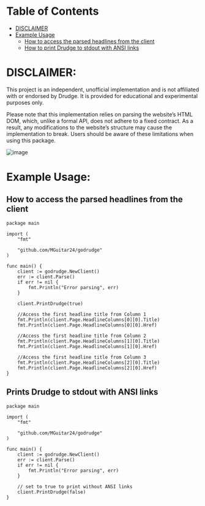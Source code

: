 # Table of Contents

- [DISCLAIMER](#disclaimer)
- [Example Usage](#example-usage)
  - [How to access the parsed headlines from the client](#how-to-access-the-parsed-headlines-from-the-client)
  - [How to print Drudge to stdout with ANSI links](#prints-drudge-to-stdout-with-ansi-links)

# DISCLAIMER:

This project is an independent, unofficial implementation and is not affiliated with or endorsed by Drudge. It is provided for educational and experimental purposes only.

Please note that this implementation relies on parsing the website’s HTML DOM, which, unlike a formal API, does not adhere to a fixed contract. As a result, any modifications to the website’s structure may cause the implementation to break. Users should be aware of these limitations when using this package.

![image](https://github.com/user-attachments/assets/58a0f545-3f1a-480d-8106-ebf3425b502d)

# Example Usage:

## How to access the parsed headlines from the client

```
package main

import (
    "fmt"

    "github.com/MGuitar24/godrudge"
)

func main() {
    client := godrudge.NewClient()
    err := client.Parse()
    if err != nil {
        fmt.Println("Error parsing", err)
    }

    client.PrintDrudge(true)

    //Access the first headline title from Column 1
    fmt.Println(client.Page.HeadlineColumns[0][0].Title)
    fmt.Println(client.Page.HeadlineColumns[0][0].Href)

    //Access the first headline title from Column 2
    fmt.Println(client.Page.HeadlineColumns[1][0].Title)
    fmt.Println(client.Page.HeadlineColumns[1][0].Href)

    //Access the first headline title from Column 3
    fmt.Println(client.Page.HeadlineColumns[2][0].Title)
    fmt.Println(client.Page.HeadlineColumns[2][0].Href)
}
```

## Prints Drudge to stdout with ANSI links

```
package main

import (
    "fmt"

    "github.com/MGuitar24/godrudge"
)

func main() {
    client := godrudge.NewClient()
    err := client.Parse()
    if err != nil {
        fmt.Println("Error parsing", err)
    }

    // set to true to print without ANSI links
    client.PrintDrudge(false)
}
```